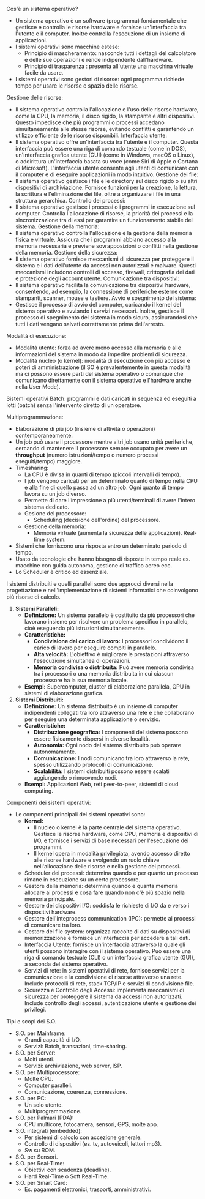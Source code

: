 
Cos'è un sistema operativo?
- Un sistema operativo è un software (programma) fondamentale che gestisce e controlla le risorse hardware e fornisce un'interfaccia tra l'utente e il computer. Inoltre controlla l'esecuzione di un insieme di applicazioni.
- I sistemi operativi sono macchine estese:
	- Principio di mascheramento: nasconde tutti i dettagli del calcolatore e delle sue operazioni e rende indipendente dall'hardware.
	- Principio di trasparenza : presenta all'utente una macchina virtuale facile da usare.
- I sistemi operativi sono gestori di risorse: ogni programma richiede tempo per usare le risorse e spazio delle risorse.

Gestione delle risorse:
- Il sistema operativo controlla l'allocazione e l'uso delle risorse hardware, come la CPU, la memoria, il disco rigido, la stampante e altri dispositivi. Questo impedisce che più programmi o processi accedano simultaneamente alle stesse risorse, evitando conflitti e garantendo un utilizzo efficiente delle risorse disponibili.
Interfaccia utente:
- Il sistema operativo offre un'interfaccia tra l'utente e il computer. Questa interfaccia può essere una riga di comando testuale (come in DOS), un'interfaccia grafica utente (GUI) (come in Windows, macOS o Linux), o addirittura un'interfaccia basata su voce (come Siri di Apple o Cortana di Microsoft). L'interfaccia utente consente agli utenti di comunicare con il computer e di eseguire applicazioni in modo intuitivo.
Gestione dei file:
- Il sistema operativo gestisce i file e le directory sul disco rigido o su altri dispositivi di archiviazione. Fornisce funzioni per la creazione, la lettura, la scrittura e l'eliminazione dei file, oltre a organizzare i file in una struttura gerarchica.
Controllo dei processi:
- Il sistema operativo gestisce i processi o i programmi in esecuzione sul computer. Controlla l'allocazione di risorse, la priorità dei processi e la sincronizzazione tra di essi per garantire un funzionamento stabile del sistema.
Gestione della memoria: 
- Il sistema operativo controlla l'allocazione e la gestione della memoria fisica e virtuale. Assicura che i programmi abbiano accesso alla memoria necessaria e previene sovrapposizioni o conflitti nella gestione della memoria.
Gestione della sicurezza: 
- Il sistema operativo fornisce meccanismi di sicurezza per proteggere il sistema e i dati dell'utente da accessi non autorizzati e malware. Questi meccanismi includono controlli di accesso, firewall, crittografia dei dati e protezione degli account utente.
Comunicazione tra dispositivi: 
- Il sistema operativo facilita la comunicazione tra dispositivi hardware, consentendo, ad esempio, la connessione di periferiche esterne come stampanti, scanner, mouse e tastiere.
Avvio e spegnimento del sistema: 
- Gestisce il processo di avvio del computer, caricando il kernel del sistema operativo e avviando i servizi necessari. Inoltre, gestisce il processo di spegnimento del sistema in modo sicuro, assicurandosi che tutti i dati vengano salvati correttamente prima dell'arresto.


Modalità di esecuzione:
- Modalità utente: forza ad avere meno accesso alla memoria e alle informazioni del sistema in modo da impedire problemi di sicurezza.
- Modalità nucleo (o kernel): modalità di esecuzione con più accesso e poteri di amministrazione (il SO è prevalentemente in questa modalità ma ci possono essere parti del sistema operativo o comunque che comunicano direttamente con il sistema operativo e l'hardware anche nella User Mode).

Sistemi operativi Batch: programmi e dati caricati in sequenza ed eseguiti a lotti (batch) senza l'intervento diretto di un operatore.

Multiprogrammazione:
- Elaborazione di più job (insieme di attività o operazioni) contemporaneamente.
- Un job può usare il processore mentre altri job usano unità periferiche, cercando di mantenere il processore sempre occupato per avere un **throughput** (numero istruzioni/tempo o numero processi eseguiti/tempo) maggiore.
- Timesharing:
	- La CPU è divisa in quanti di tempo (piccoli intervalli di tempo).
	- I job vengono caricati per un determinato quanto di tempo nella CPU e alla fine di quello passa ad un altro job. Ogni quanto di tempo lavora su un job diverso.
	- Permette di dare l'impressione a più utenti/terminali di avere l'intero sistema dedicato.
	- Gesione del processore:
		- Scheduling (decisione dell'ordine) del processore.
	- Gestione della memoria:
		- Memoria virtuale (aumenta la sicurezza delle applicazioni).
Real-time system:
- Sistemi che forniscono una risposta entro un determinato periodo di tempo.
- Usato da tecnologie che hanno bisogno di risposte in tempo reale es. macchine con guida autonoma, gestione di traffico aereo ecc.
- Lo Scheduler è critico ed essenziale.

I sistemi distribuiti e quelli paralleli sono due approcci diversi nella progettazione e nell'implementazione di sistemi informatici che coinvolgono più risorse di calcolo.
1. **Sistemi Paralleli:**
	- **Definizione:** Un sistema parallelo è costituito da più processori che lavorano insieme per risolvere un problema specifico in parallelo, cioè eseguendo più istruzioni simultaneamente.
    - **Caratteristiche:**
	    - **Condivisione del carico di lavoro:** I processori condividono il carico di lavoro per eseguire compiti in parallelo.
	    - **Alta velocità:** L'obiettivo è migliorare le prestazioni attraverso l'esecuzione simultanea di operazioni.
	    - **Memoria condivisa o distribuita:** Può avere memoria condivisa tra i processori o una memoria distribuita in cui ciascun processore ha la sua memoria locale.
	- **Esempi:** Supercomputer, cluster di elaborazione parallela, GPU in sistemi di elaborazione grafica.
2. **Sistemi Distribuiti:**
    - **Definizione:** Un sistema distribuito è un insieme di computer indipendenti collegati tra loro attraverso una rete e che collaborano per eseguire una determinata applicazione o servizio.
    - **Caratteristiche:**
        - **Distribuzione geografica:** I componenti del sistema possono essere fisicamente dispersi in diverse località.
        - **Autonomia:** Ogni nodo del sistema distribuito può operare autonomamente.
        - **Comunicazione:** I nodi comunicano tra loro attraverso la rete, spesso utilizzando protocolli di comunicazione.
        - **Scalabilità:** I sistemi distribuiti possono essere scalati aggiungendo o rimuovendo nodi.
    - **Esempi:** Applicazioni Web, reti peer-to-peer, sistemi di cloud computing.

Componenti dei sistemi operativi:
- Le componenti principali dei sistemi operativi sono:
	- **Kernel:**
		- Il nucleo o kernel è la parte centrale del sistema operativo. Gestisce le risorse hardware, come CPU, memoria e dispositivi di I/O, e fornisce i servizi di base necessari per l'esecuzione dei programmi.
		- Il kernel opera in modalità privilegiata, avendo accesso diretto alle risorse hardware e svolgendo un ruolo chiave nell'allocazione delle risorse e nella gestione dei processi.
	- Scheduler dei processi: determina quando e per quanto un processo rimane in esecuzione su un certo processore.
	- Gestore della memoria: determina quando e quanta memoria allocare ai processi e cosa fare quando non c'è più spazio nella memoria principale.
	- Gestore dei dispositivi I/O: soddisfa le richieste di I/O da e verso i dispositivi hardware.
	- Gestore dell'inteprocess communication (IPC): permette ai processi di comunicare tra loro.
	- Gestore del file system: organizza raccolte di dati su dispositivi di memorizzazione e fornisce un'interfaccia per accedere a tali dati.
	- Interfaccia Utente: fornisce un'interfaccia attraverso la quale gli utenti possono interagire con il sistema operativo. Può essere una riga di comando testuale (CLI) o un'interfaccia grafica utente (GUI), a seconda del sistema operativo.
	- Servizi di rete: in sistemi operativi di rete, fornisce servizi per la comunicazione e la condivisione di risorse attraverso una rete. Include protocolli di rete, stack TCP/IP e servizi di condivisione file.
	- Sicurezza e Controllo degli Accessi: implementa meccanismi di sicurezza per proteggere il sistema da accessi non autorizzati. Include controllo degli accessi, autenticazione utente e gestione dei privilegi.

Tipi e scopi dei S.O.
- S.O. per Mainframe:
	- Grandi capacità di I/O.
	- Servizi: Batch, transazioni, time-sharing.
- S.O. per Server:
	- Molti utenti.
	- Servizi: archiviazione, web server, ISP.
- S.O. per Multiprocessore:
	- Molte CPU.
	- Computer paralleli.
	- Comunicazione, coerenza, connessione.
- S.O. per PC:
	- Un solo utente.
	- Multiprogrammazione.
- S.O. per Palmari (PDA):
	- CPU multicore, fotocamera, sensori, GPS, molte app.
- S.O. integrati (embedded):
	- Per sistemi di calcolo con accezione generale.
	- Controllo di dispositivi (es. tv, autoveicoli, lettori mp3).
	- Sw su ROM.
- S.O. per Sensori.
- S.O. per Real-Time:
	- Obiettivi con scadenza (deadline).
	- Hard Real-Time o Soft Real-Time.
- S.O. per Smart Card:
	- Es. pagamenti elettronici, trasporti, amministrativi.
